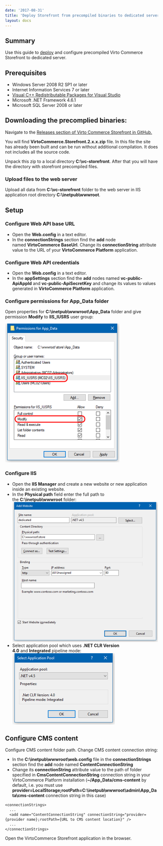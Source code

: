 ```yaml
---
date: '2017-08-31'
title: 'Deploy Storefront from precompiled binaries to dedicated server'
layout: docs
---
```

## Summary

Use this guide to <a class="crosslink" href="https://virtocommerce.com/ecommerce-hosting" target="_blank">deploy</a> and configure precompiled Virto Commerce Storefront to dedicated server.

## Prerequisites

* Windows Server 2008 R2 SP1 or later
* Internet Information Services 7 or later
* <a href="https://www.microsoft.com/en-us/download/details.aspx?id=40784" rel="nofollow">Visual C++ Redistributable Packages for Visual Studio</a>
* Microsoft .NET Framework 4.6.1
* Microsoft SQL Server 2008 or later

## Downloading the precomplied binaries:

Navigate to the <a href="https://github.com/VirtoCommerce/vc-storefront/releases">Releases section of Virto Commerce Storefront in GitHub.</a>

You will find **VirtoCommerce.Storefront.2.x.x.zip** file. In this file the site has already been built and can be run without additional compilation. It does not includes all the source code.

Unpack this zip to a local directory **C:\vc-storefront**. After that you will have the directory with storefront precompiled files.

### Upload files to the web server

Upload all data from **C:\vc-storefront** folder to the web server in IIS application root directory **C:\inetpub\wwwroot**.

## Setup

### Configure Web API base URL

* Open the **Web.config** in a text editor.
* In the **connectionStrings** section find the **add** node named **VirtoCommerce BaseUrl**. Change its **connectionString** attribute value to the URL of your **VirtoCommerce Platform** application.

### Configure Web API credentials

* Open the **Web.config** in a text editor.
* In the **appSettings** section find the **add** nodes named **vc-public-ApiAppId** and **vc-public-ApiSecretKey** and change its values to values generated in **VirtoCommerce Platform** application.

### Configure permissions for App_Data folder

Open properties for **C:\inetpub\wwwroot\App_Data** folder and give permission **Modify** to **IIS_IUSRS** user group:

![Setting permissions for App_Data folder](../../../../assets/images/docs/image2016-4-29_17-18-17.png "Setting permissions for App_Data folder")

### Configure IIS

* Open the **IIS Manager** and create a new website or new application inside an existing website.
* In the **Physical path** field enter the full path to the **C:\inetpub\wwwroot** folder:
![Mapping web application in IIS](../../../../assets/images/docs/image2016-4-29_17-19-43.png "Mapping web application in IIS")
* Select application pool which uses **.NET CLR Version 4.0** and **Integrated** pipeline mode:
![Select an application pool](../../../../assets/images/docs/image2016-4-29_17-20-13.png "Select an application pool")

## Configure CMS content

Configure CMS content folder path. Change CMS content connection string:
* In the **C:\inetpub\wwwroot\web.config** file in the **connectionStrings** section find the **add** node named **ContentConnectionString**
* Change its **connectionString** attribute value to the path of folder specified in **CmsContentConnectionString** connection string in your VirtoCommerce Platform installation (**~/App_Data/cms-content** by default, i.e. you must use **provider=LocalStorage;rootPath=C:\inetpub\wwwroot\admin\App_Data\cms-content** connection string in this case)
```
<connectionStrings>
  ...
  <add name="ContentConnectionString" connectionString="provider={provider name};rootPath={URL to CMS content location}" />
  ...
</connectionStrings>
```

Open the VirtoCommerce Storefront application in the browser.
